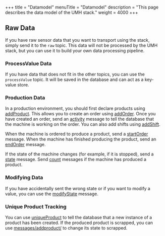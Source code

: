 +++
title = "Datamodel"
menuTitle = "Datamodel"
description = "This page describes the data model of the UMH stack."
weight = 4000
+++

## Raw Data

If you have raw sensor data that you want to transport using the stack, simply send it to the `raw` topic.
This data will not be processed by the UMH stack, but you can use it to build your own data processing pipeline.

### ProcessValue Data

If you have data that does not fit in the other topics, you can use the `processValue` topic.
It will be saved in the database and can act as a key-value store.

### Production Data

In a production environment, you should first declare products using [addProduct](/docs/architecture/datamodel/messages/addproduct).
This allows you to create an order using [addOrder](/docs/architecture/datamodel/messages/addorder). Once you have created an order, 
send an [activity](/docs/architecture/datamodel/messages/activity) message to tell the database that the machine is working on the order. You can also add shifts using [addShift](messages/addshift).

When the machine is ordered to produce a product, send a [startOrder](/docs/architecture/datamodel/messages/startorder) message.
When the machine has finished producing the product, send an [endOrder](/docs/architecture/datamodel/messages/endorder) message.

If the state of the machine changes (for example, if it is stopped), send a [state](/docs/architecture/datamodel/messages/state) message. 
Send [count](/docs/architecture/datamodel/messages/count) messages if the machine has produced a product.

### Modifying Data

If you have accidentally sent the wrong state or if you want to modify a value, you can use the [modifyState](/docs/architecture/datamodel/messages/modifystate) message.

### Unique Product Tracking

You can use [uniqueProduct](/docs/architecture/datamodel/messages/uniqueproduct) to tell the database that a new instance of a product has been created.
If the produced product is scrapped, you can use [messages/addproduct/](/docs/architecture/datamodel/messages/addproduct/) to change its state to scrapped.

